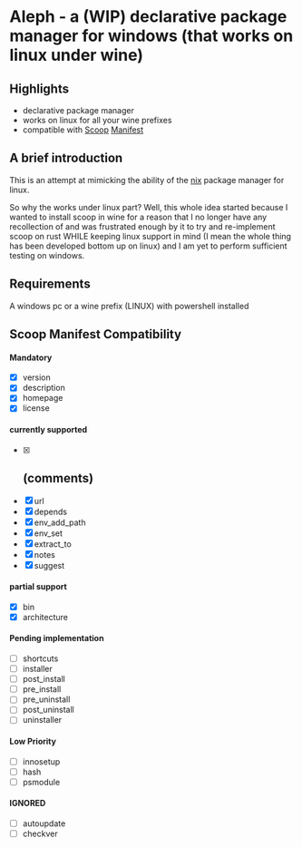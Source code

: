 # Aleph - a (WIP) declarative package manager for windows (that works on linux under wine)

## Highlights
- declarative package manager
- works on linux for all your wine prefixes
- compatible with [Scoop](https://github.com/ScoopInstaller/Scoop/)
[Manifest](https://github.com/ScoopInstaller/Scoop/wiki/App-Manifests)

## A brief introduction
This is an attempt at mimicking the ability of the [nix](https://nixos.org/)
package manager for linux.

So why the works under linux part? Well, this whole idea started because I
wanted to install scoop in wine for a reason that I no longer have any
recollection of and was frustrated enough by it to try and re-implement scoop
on rust WHILE keeping linux support in mind (I mean the whole thing has been
developed bottom up on linux) and I am yet to perform sufficient testing on
windows.

## Requirements
A windows pc or a wine prefix (LINUX) with powershell installed

## Scoop Manifest Compatibility
#### Mandatory
- [x] version
- [x] description
- [x] homepage
- [x] license

#### currently supported
- [x] ## (comments)
- [x] url
- [x] depends
- [x] env_add_path
- [x] env_set
- [x] extract_to
- [x] notes
- [x] suggest

#### partial support
- [x] bin
- [x] architecture

#### Pending implementation
- [ ] shortcuts
- [ ] installer
- [ ] post_install
- [ ] pre_install
- [ ] pre_uninstall
- [ ] post_uninstall
- [ ] uninstaller

#### Low Priority
- [ ] innosetup
- [ ] hash
- [ ] psmodule

#### IGNORED
- [ ] autoupdate
- [ ] checkver
